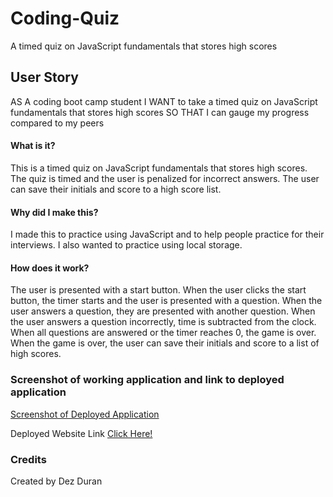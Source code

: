 # Coding-Quiz
A timed quiz on JavaScript fundamentals that stores high scores

## User Story
AS A coding boot camp student
I WANT to take a timed quiz on JavaScript fundamentals that stores high scores
SO THAT I can gauge my progress compared to my peers

#### What is it?
This is a timed quiz on JavaScript fundamentals that stores high scores. The quiz is timed and the user is penalized for incorrect answers. The user can save their initials and score to a high score list.
#### Why did I make this?
I made this to practice using JavaScript and to help people practice for their interviews. I also wanted to practice using local storage.

#### How does it work?
The user is presented with a start button. When the user clicks the start button, the timer starts and the user is presented with a question. When the user answers a question, they are presented with another question. When the user answers a question incorrectly, time is subtracted from the clock. When all questions are answered or the timer reaches 0, the game is over. When the game is over, the user can save their initials and score to a list of high scores.

### Screenshot of working application and link to deployed application
[Screenshot of Deployed Application](./assets/deployed-application.png)

Deployed Website Link [Click Here!](http://127.0.0.1:5500/Devloped/index.html)

### Credits
Created by Dez Duran
